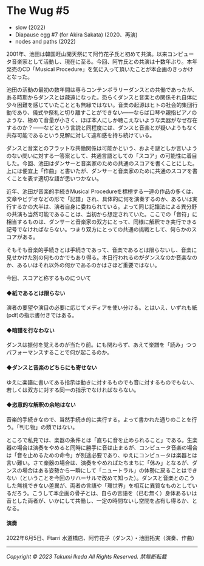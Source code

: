# The Wug #5

- slow (2022)
- Diapause egg #7 (for Akira Sakata) (2020、再演)
- nodes and paths (2022)

2001年、池田は韓国旺山開天祭にて阿竹花子氏と初めて共演。以来コンピュータ音楽家として活動し、現在に至る。今回、阿竹氏との共演は十数年ぶり。本年発売のCD「Musical Procedure」を気に入って頂いたことが本企画のきっかけとなった。

池田の活動の最初の数年間は専らコンテンポラリーダンスとの共働であったが、ある時期からダンスとは疎遠になった。恐らくダンスと音楽との関係それ自体に少々困難を感じていたこととも無縁ではない。音楽の起源はヒトの社会的集団行動であり、儀式や祭礼と切り離すことができない――ならば口琴や親指ピアノのような、極めて音量が小さく、ほぼ本人にしか聴こえないような楽器がなぜ存在するのか？――などという言説と同程度には、ダンスと音楽とが疑いようもなく共存可能であるという見解に対して違和感を持ち続けている。

ダンスと音楽とのフラットな共働関係は可能かという、およそ謎としか言いようのない問いに対する一答案として、共通言語としての「スコア」の可能性に着目した。今回、池田はダンサーと音楽家のための共通のスコアを書くことにした。上には便宜上「作曲」と書いたが、ダンサーと音楽家のために共通のスコアを書くことを表す適切な語が思いつかない。

近年、池田が音楽的手続きMusical Procedureを標榜する一連の作品の多くは、文章やビデオなどの形で「記譜」され、具体的に何を演奏するのか、あるいは実行するかの大半は、演者自身に委ねられている。よって同じ記譜法による異分野の共演も当然可能であることは、当初から想定されていた。ここでの「音符」に相当するものは、ダンサーと音楽家の双方にとって、同様に解釈でき実行できる記号でなければならない。つまり双方にとっての共通の挑戦として、何らかのスコアがある。

そもそも音楽的手続きとは手続きであって、音楽であるとは限らないし、音楽に見せかけた別の何ものかでもあり得る。本日行われるのがダンスなのか音楽なのか、あるいはそれ以外の何かであるのかはさほど重要ではない。

今回、スコアと称するものについて

#### ◆紙であるとは限らない
演者の要望や演目の必要に応じてメディアを使い分ける。とはいえ、いずれも紙(pdf)の指示書付きではある。

#### ◆暗譜を行なわない
ダンスは振付を覚えるのが当たり前。にも関わらず、あえて楽譜を「読み」つつパフォーマンスすることで何が起こるのか。

#### ◆ダンスと音楽のどちらにも寄せない
ゆえに楽譜に書いてある指示は動きに対するものでも音に対するものでもない、若しくは双方に対する同一の指示でなければならない。

#### ◆恣意的な解釈の余地はない
音楽的手続きなので、当然手続き的に実行する。よって書かれた通りのことを行う。「判じ物」の類ではない。

ところで私見では、楽器の条件とは「直ちに音を止められること」である。生楽器の場合は演奏をやめると同時に勝手に音は止まるが、コンピュータ音楽の場合は「音を止めるための命令」が別途必要であり、ゆえにコンピュータは楽器とは言い難い。さて楽器の場合は、演奏をやめればたちまちに「休み」となるが、ダンスの場合はある姿勢から一瞬にして「ニュートラル」の体勢に戻ることはできない（ということを今回のリハーサルで改めて知った）。ダンスと音楽とのこうした無視できない差異が、両者の言語や「環世界」を相互に異質なものとしているだろう。こうして本企画の骨子とは、自らの言語を（已む無く）身体あるいは音とした両者が、いかにして共働し、一定の時間ないし空間を占有し得るか、となる。

#### 演奏
2022年6月5日、Ftarri 水道橋店、阿竹花子（ダンス）・池田拓実（演奏、作曲）

---
*Copyright © 2023 Takumi Ikeda All Rights Reserved. 禁無断転載*